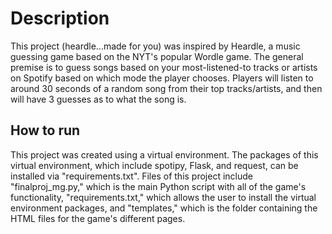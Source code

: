 # Description
This project (heardle...made for you) was inspired by Heardle, a music guessing game based on the NYT's popular Wordle game. The general premise is to guess songs based on your most-listened-to tracks or artists on Spotify based on which mode the player chooses. Players will listen to around 30 seconds of a random song from their top tracks/artists, and then will have 3 guesses as to what the song is. 

## How to run
This project was created using a virtual environment. The packages of this virtual environment, which include spotipy, Flask, and request, can be installed via "requirements.txt". Files of this project include "finalproj_mg.py," which is the main Python script with all of the game's functionality, "requirements.txt," which allows the user to install the virtual environment packages, and "templates," which is the folder containing the HTML files for the game's different pages. 
